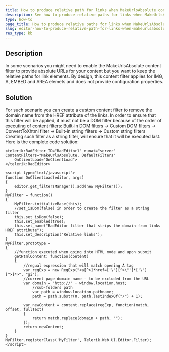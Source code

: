 ```yaml
---
title: How to produce relative path for links when MakeUrlsAbsolute content filter enabled
description: See how to produce relative paths for links when MakeUrlsAbsolute content filter of RadEditor is enabled.
type: how-to
page_title: How to produce relative paths for links when MakeUrlsAbsolute content filter enabled
slug: editor-how-to-produce-relative-path-for-links-when-makeurlsabsolute-content-filter-enabled
res_type: kb
---
```


## Description

In some scenarios you might need to enable the MakeUrlsAbsolute content filter to provide absolute URLs for your content but you want to keep the relative paths for link elements. By design, this content filter applies for IMG, A, EMBED and AREA elemets and does not provide configuration properties.

## Solution

For such scenario you can create a custom content filter to remove the domain name from the HREF attribute of the links. In order to ensure that this filter will be applied, it must not be a DOM filter because of the order of executing of content filters:
Built-in DOM filters -> Custom DOM filters -> ConvertToXhtml filter -> Built-in string filters -> Custom string filters
Creating such filter as a string filter, will ensure that it will be executed last.
Here is the complete code solution:

````ASP.NET
<telerik:RadEditor ID="RadEditor1" runat="server" ContentFilters="MakeUrlsAbsolute, DefaultFilters"
    OnClientLoad="OnClientLoad">
</telerik:RadEditor>
 
<script type="text/javascript">
function OnClientLoad(editor, args)
{
    editor.get_filtersManager().add(new MyFilter());
}
MyFilter = function()
{
    MyFilter.initializeBase(this);
    //set_isDom(false) in order to create the filter as a string filter
    this.set_isDom(false);
    this.set_enabled(true);
    this.set_name("RadEditor filter that strips the domain from links HREF attribute");
    this.set_description("Relative links");
}
MyFilter.prototype =
{
    //function executed when going into HTML mode and upon submit
    getHtmlContent: function(content)
    {
        //regual expression that will match opening A tag
        var regExp = new RegExp("<a[^>]*href=['\"][^>\"']*['\"][^>]*>", "gi");
        //current page domain name - to be excluded from the URL
        var domain = "http://" + window.location.host;
            //sub-folders path
            var path = window.location.pathname;
            path = path.substr(0, path.lastIndexOf("/") + 1);
 
        var newContent = content.replace(regExp, function(match, offset, fullText)
        {
            return match.replace(domain + path, "");
        });
        return newContent;
    }
}
MyFilter.registerClass('MyFilter', Telerik.Web.UI.Editor.Filter);
</script>
````

